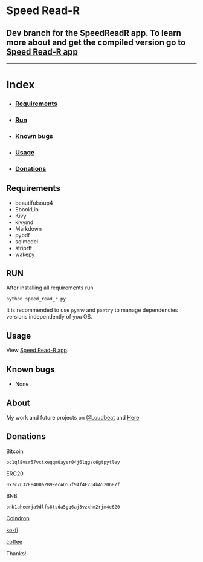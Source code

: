 # Speed Read-R

## Dev branch for the SpeedReadR app. To learn more about and get the compiled version go to [Speed Read-R app](https://github.com/loudbeatproductions/SpeedReadR)

---
# Index
- ### [Requirements](#requirements)
- ### [Run](#run)
- ### [Known bugs](#known-bugs)
- ### [Usage](#usage)
- ### [Donations](#donations)

## Requirements
- beautifulsoup4
- EbookLib
- Kivy
- kivymd
- Markdown
- pypdf
- sqlmodel
- striprtf
- wakepy


## RUN
After installing all requirements run

```
python speed_read_r.py
```

It is recommended to use `pyenv` and `poetry` to manage dependencies versions independently of you OS.

## Usage
View [Speed Read-R app](https://github.com/loudbeatproductions/SpeedReadR).

## Known bugs

- None


## About
My work and future projects on [@Loudbeat](https://www.instagram.com/loudbeat) and [Here](https://github.com/loudbeatproductions)

## Donations

Bitcoin
```
bc1ql8vsr57vctxeqqm0ayer04j6lqgsc6gtpytley
```

ERC20
```
0x7c7C32E8400a2B9EecAD55f94f4F734bA520687f
```

BNB
```
bnb1aheerja9dlfs6tsda5gq6aj3vzxhm2rjm4e620
```

[Coindrop](https://coindrop.to/loudbeat)

[ko-fi](https://ko-fi.com/loudbeat)

[coffee](https://www.buymeacoffee.com/loudbeat)

Thanks!